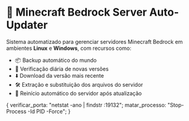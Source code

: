 # 🧱 Minecraft Bedrock Server Auto-Updater

Sistema automatizado para gerenciar servidores Minecraft Bedrock em ambientes **Linux** e **Windows**, com recursos como:

- 📦 Backup automático do mundo
- 🚀 Verificação diária de novas versões
- ⬇️ Download da versão mais recente
- 🛠️ Extração e substituição dos arquivos do servidor
- 🔁 Reinício automático do servidor após atualização

{
  verificar_porta: "netstat -ano | findstr :19132";
  matar_processo: "Stop-Process -Id PID -Force";
}
